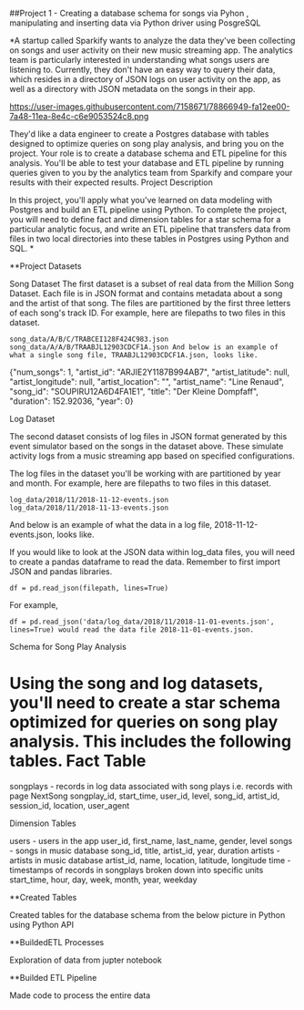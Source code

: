 ##Project 1 - Creating a database schema for songs via Pyhon , manipulating and inserting data via Python driver using PosgreSQL

*A startup called Sparkify wants to analyze the data they've been collecting on songs and user activity on their new music streaming app. The analytics team is particularly interested in understanding what songs users are listening to. Currently, they don't have an easy way to query their data, which resides in a directory of JSON logs on user activity on the app, as well as a directory with JSON metadata on the songs in their app. 

https://user-images.githubusercontent.com/7158671/78866949-fa12ee00-7a48-11ea-8e4c-c6e9053524c8.png

They'd like a data engineer to create a Postgres database with tables designed to optimize queries on song play analysis, and bring you on the project. Your role is to create a database schema and ETL pipeline for this analysis. You'll be able to test your database and ETL pipeline by running queries given to you by the analytics team from Sparkify and compare your results with their expected results. Project Description

In this project, you'll apply what you've learned on data modeling with Postgres and build an ETL pipeline using Python. To complete the project, you will need to define fact and dimension tables for a star schema for a particular analytic focus, and write an ETL pipeline that transfers data from files in two local directories into these tables in Postgres using Python and SQL. *

**Project Datasets

Song Dataset The first dataset is a subset of real data from the Million Song Dataset. Each file is in JSON format and contains metadata about a song and the artist of that song. The files are partitioned by the first three letters of each song's track ID. For example, here are filepaths to two files in this dataset.

    song_data/A/B/C/TRABCEI128F424C983.json
    song_data/A/A/B/TRAABJL12903CDCF1A.json And below is an example of what a single song file, TRAABJL12903CDCF1A.json, looks like.

{"num_songs": 1, "artist_id": "ARJIE2Y1187B994AB7", "artist_latitude": null, "artist_longitude": null, "artist_location": "", "artist_name": "Line Renaud", "song_id": "SOUPIRU12A6D4FA1E1", "title": "Der Kleine Dompfaff", "duration": 152.92036, "year": 0}

Log Dataset

The second dataset consists of log files in JSON format generated by this event simulator based on the songs in the dataset above. These simulate activity logs from a music streaming app based on specified configurations.

The log files in the dataset you'll be working with are partitioned by year and month. For example, here are filepaths to two files in this dataset.

    log_data/2018/11/2018-11-12-events.json
    log_data/2018/11/2018-11-13-events.json

And below is an example of what the data in a log file, 2018-11-12-events.json, looks like.

If you would like to look at the JSON data within log_data files, you will need to create a pandas dataframe to read the data. Remember to first import JSON and pandas libraries.

    df = pd.read_json(filepath, lines=True)

For example,

    df = pd.read_json('data/log_data/2018/11/2018-11-01-events.json', lines=True) would read the data file 2018-11-01-events.json.

Schema for Song Play Analysis

# Using the song and log datasets, you'll need to create a star schema optimized for queries on song play analysis. This includes the following tables. Fact Table

songplays - records in log data associated with song plays i.e. records with page NextSong
    songplay_id, start_time, user_id, level, song_id, artist_id, session_id, location, user_agent

Dimension Tables

users - users in the app
    user_id, first_name, last_name, gender, level
songs - songs in music database
    song_id, title, artist_id, year, duration
artists - artists in music database
    artist_id, name, location, latitude, longitude
time - timestamps of records in songplays broken down into specific units
    start_time, hour, day, week, month, year, weekday

 

**Created Tables

Created tables for the database schema  from the below picture in Python using Python  API 

**BuildedETL Processes

Exploration of data from  jupter notebook
 

**Builded ETL Pipeline

Made code to process  the entire data

 

